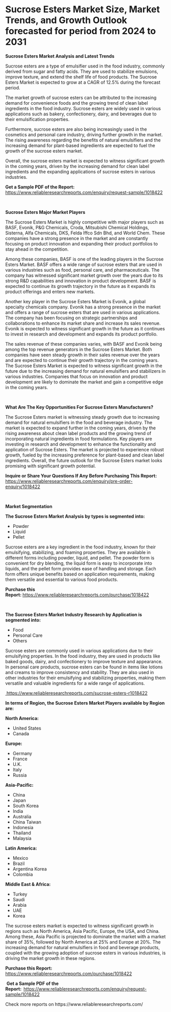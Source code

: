 <p><h1>Sucrose Esters Market Size, Market Trends, and Growth Outlook forecasted for period from 2024 to 2031</h1></p><p><strong>Sucrose Esters Market Analysis and Latest Trends</strong></p>
<p><p>Sucrose esters are a type of emulsifier used in the food industry, commonly derived from sugar and fatty acids. They are used to stabilize emulsions, improve texture, and extend the shelf life of food products. The Sucrose Esters Market is expected to grow at a CAGR of 12.5% during the forecast period.</p><p>The market growth of sucrose esters can be attributed to the increasing demand for convenience foods and the growing trend of clean label ingredients in the food industry. Sucrose esters are widely used in various applications such as bakery, confectionery, dairy, and beverages due to their emulsification properties.</p><p>Furthermore, sucrose esters are also being increasingly used in the cosmetics and personal care industry, driving further growth in the market. The rising awareness regarding the benefits of natural emulsifiers and the increasing demand for plant-based ingredients are expected to fuel the growth of the sucrose esters market.</p><p>Overall, the sucrose esters market is expected to witness significant growth in the coming years, driven by the increasing demand for clean label ingredients and the expanding applications of sucrose esters in various industries.</p></p>
<p><strong>Get a Sample PDF of the Report:&nbsp;</strong> <a href="https://www.reliableresearchreports.com/enquiry/request-sample/1018422">https://www.reliableresearchreports.com/enquiry/request-sample/1018422</a></p>
<p>&nbsp;</p>
<p><strong>Sucrose Esters Major Market Players</strong></p>
<p><p>The Sucrose Esters Market is highly competitive with major players such as BASF, Evonik, P&G Chemicals, Croda, Mitsubishi Chemical Holdings, Sisterna, Alfa Chemicals, DKS, Felda Iffco Sdn Bhd, and World Chem. These companies have a strong presence in the market and are constantly focusing on product innovation and expanding their product portfolios to stay ahead in the competition.</p><p>Among these companies, BASF is one of the leading players in the Sucrose Esters Market. BASF offers a wide range of sucrose esters that are used in various industries such as food, personal care, and pharmaceuticals. The company has witnessed significant market growth over the years due to its strong R&D capabilities and innovation in product development. BASF is expected to continue its growth trajectory in the future as it expands its product offerings and enters new markets.</p><p>Another key player in the Sucrose Esters Market is Evonik, a global specialty chemicals company. Evonik has a strong presence in the market and offers a range of sucrose esters that are used in various applications. The company has been focusing on strategic partnerships and collaborations to enhance its market share and increase its sales revenue. Evonik is expected to witness significant growth in the future as it continues to invest in research and development and expands its product portfolio.</p><p>The sales revenue of these companies varies, with BASF and Evonik being among the top revenue generators in the Sucrose Esters Market. Both companies have seen steady growth in their sales revenue over the years and are expected to continue their growth trajectory in the coming years. The Sucrose Esters Market is expected to witness significant growth in the future due to the increasing demand for natural emulsifiers and stabilizers in various industries. Companies that focus on innovation and product development are likely to dominate the market and gain a competitive edge in the coming years.</p></p>
<p>&nbsp;</p>
<p><strong>What Are The Key Opportunities For Sucrose Esters Manufacturers?</strong></p>
<p><p>The Sucrose Esters market is witnessing steady growth due to increasing demand for natural emulsifiers in the food and beverage industry. The market is expected to expand further in the coming years, driven by the rising awareness about clean label products and the growing trend of incorporating natural ingredients in food formulations. Key players are investing in research and development to enhance the functionality and application of Sucrose Esters. The market is projected to experience robust growth, fueled by the increasing preference for plant-based and clean label ingredients. Overall, the future outlook for the Sucrose Esters market looks promising with significant growth potential.</p></p>
<p><strong>Inquire or Share Your Questions If Any Before Purchasing This Report:</strong> <a href="https://www.reliableresearchreports.com/enquiry/pre-order-enquiry/1018422">https://www.reliableresearchreports.com/enquiry/pre-order-enquiry/1018422</a></p>
<p>&nbsp;</p>
<p><strong>Market Segmentation</strong></p>
<p><strong>The Sucrose Esters Market Analysis by types is segmented into:</strong></p>
<p><ul><li>Powder</li><li>Liquid</li><li>Pellet</li></ul></p>
<p><p>Sucrose esters are a key ingredient in the food industry, known for their emulsifying, stabilizing, and foaming properties. They are available in different forms including powder, liquid, and pellet. The powder form is convenient for dry blending, the liquid form is easy to incorporate into liquids, and the pellet form provides ease of handling and storage. Each form offers unique benefits based on application requirements, making them versatile and essential to various food products.</p></p>
<p><strong>Purchase this Report:&nbsp;</strong><a href="https://www.reliableresearchreports.com/purchase/1018422">https://www.reliableresearchreports.com/purchase/1018422</a></p>
<p>&nbsp;</p>
<p><strong>The Sucrose Esters Market Industry Research by Application is segmented into:</strong></p>
<p><ul><li>Food</li><li>Personal Care</li><li>Others</li></ul></p>
<p><p>Sucrose esters are commonly used in various applications due to their emulsifying properties. In the food industry, they are used in products like baked goods, dairy, and confectionery to improve texture and appearance. In personal care products, sucrose esters can be found in items like lotions and creams to improve consistency and stability. They are also used in other industries for their emulsifying and stabilizing properties, making them versatile and valuable ingredients for a wide range of applications.</p></p>
<p><a href="https://www.reliableresearchreports.com/sucrose-esters-r1018422">&nbsp;https://www.reliableresearchreports.com/sucrose-esters-r1018422</a></p>
<p><strong>In terms of Region, the Sucrose Esters Market Players available by Region are:</strong></p>
<p>
    <p> <strong> North America: </strong>
        <ul>
            <li>United States</li>
            <li>Canada</li>
        </ul>
        </p> 
    <p> <strong> Europe: </strong>
        <ul>
            <li>Germany</li>
            <li>France</li>
            <li>U.K.</li>
            <li>Italy</li>
            <li>Russia</li>
        </ul>
        </p> 
    <p> <strong> Asia-Pacific: </strong>
        <ul>
            <li>China</li>
            <li>Japan</li>
            <li>South Korea</li>
            <li>India</li>
            <li>Australia</li>
            <li>China Taiwan</li>
            <li>Indonesia</li>
            <li>Thailand</li>
            <li>Malaysia</li>
        </ul>
        </p> 
    <p> <strong> Latin America: </strong>
        <ul>
            <li>Mexico</li>
            <li>Brazil</li>
            <li>Argentina Korea</li>
            <li>Colombia</li>
        </ul>
        </p> 
    <p> <strong> Middle East & Africa: </strong>
        <ul>
            <li>Turkey</li>
            <li>Saudi</li>
            <li>Arabia</li>
            <li>UAE</li>
            <li>Korea</li>
        </ul>
    </p>
    </p>
<p><p>The sucrose esters market is expected to witness significant growth in regions such as North America, Asia Pacific, Europe, the USA, and China. Among these, Asia Pacific is projected to dominate the market with a market share of 35%, followed by North America at 25% and Europe at 20%. The increasing demand for natural emulsifiers in food and beverage products, coupled with the growing adoption of sucrose esters in various industries, is driving the market growth in these regions.</p></p>
<p><strong>Purchase this Report: </strong><a href="https://www.reliableresearchreports.com/purchase/1018422">https://www.reliableresearchreports.com/purchase/1018422</a></p>
<p>&nbsp;<strong>Get a Sample PDF of the Report:&nbsp;&nbsp;</strong><a href="https://www.reliableresearchreports.com/enquiry/request-sample/1018422">https://www.reliableresearchreports.com/enquiry/request-sample/1018422</a></p>
<p><strong></strong></p>
<p>Check more reports on https://www.reliableresearchreports.com/</p>